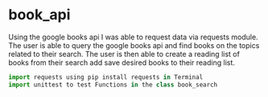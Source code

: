 # book_api

Using the google books api I was able to request data via requests module. 
The user is able to query the google books api and find books on the topics related to their search.
The user is then able to create a reading list of books from their search add save desired books to their reading list.



```python
import requests using pip install requests in Terminal
import unittest to test Functions in the class book_search

```

